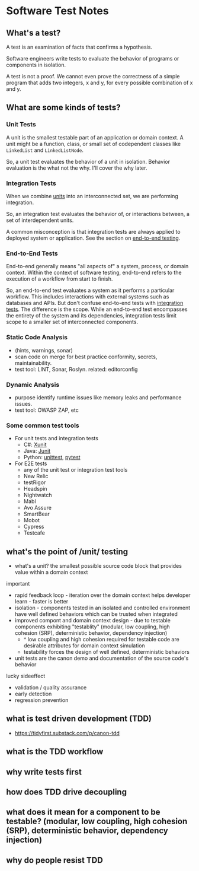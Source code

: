 # Software Test Notes

## What's a test?
A test is an examination of facts that confirms a hypothesis.

Software engineers write tests to evaluate the behavior of programs or components in isolation.

A test is not a proof. We cannot even prove the correctness of a simple program that adds two integers, x and y, for every possible combination of x and y.

## What are some kinds of tests?

### Unit Tests
A unit is the smallest testable part of an application or domain context. A unit might be a function, class, or small set of codependent classes like `LinkedList` and `LinkedListNode`. 

So, a unit test evaluates the behavior of a unit in isolation. Behavior evaluation is the what not the why. I'll cover the why later.

### Integration Tests
When we combine [units](#unit-tests) into an interconnected set, we are performing integration. 

So, an integration test evaluates the behavior of, or interactions between, a set of interdependent units.

A common misconception is that integration tests are always applied to deployed system or application. See the section on [end-to-end testing](#end-to-end-tests).

### End-to-End Tests
End-to-end generally means "all aspects of" a system, process, or domain context. Within the context of software testing, end-to-end refers to the execution of a workflow from start to finish.

So, an end-to-end test evaluates a system as it performs a particular workflow. This includes interactions with external systems such as databases and APIs. But don't confuse end-to-end tests with [integration tests](#integration-tests). The difference is the scope. While an end-to-end test encompasses the entirety of the system and its dependencies, integration tests limit scope to a smaller set of interconnected components.

### Static Code Analysis
- (hints, warnings, sonar)
- scan code on merge for best practice conformity, secrets, maintainability.
- test tool: LINT, Sonar, Roslyn. related: editorconfig

### Dynamic Analysis 
- purpose identify runtime issues like memory leaks and performance issues.
- test tool: OWASP ZAP, etc

### Some common test tools
- For unit tests and integration tests
  - C#: [Xunit](https://xunit.net/)
  - Java: [Junit](https://junit.org/)
  - Python: [unittest](https://docs.python.org/3/library/unittest.html), [pytest](https://docs.pytest.org/)
- For E2E tests
  - any of the unit test or integration test tools
  - New Relic
  - testRigor
  - Headspin
  - Nightwatch
  - Mabl
  - Avo Assure
  - SmartBear
  - Mobot
  - Cypress
  - Testcafe

## what's the point of /unit/ testing
- what's a unit? the smallest possible source code block that provides value within a domain context
  
important
- rapid feedback loop - iteration over the domain context helps developer learn - faster is better
- isolation - components tested in an isolated and controlled environment have well defined behaviors which can be trusted when integrated
- improved compont and domain context design - due to testable components exhibiting "testablity" (modular, low coupling, high cohesion (SRP), deterministic behavior, dependency injection)
  - ^ low coupling and high cohesion required for testable code are desirable attributes for domain context simulation
  - testability forces the design of well defined, deterministic behaviors
- unit tests are the canon demo and documentation of the source code's behavior

lucky sideeffect
- validation / quality assurance
- early detection
- regression prevention



## what is test driven development (TDD)
- https://tidyfirst.substack.com/p/canon-tdd
## what is the TDD workflow
## why write tests first
## how does TDD drive decoupling
## what does it mean for a component to be testable? (modular, low coupling, high cohesion (SRP), deterministic behavior, dependency injection)
## why do people resist TDD
## 
